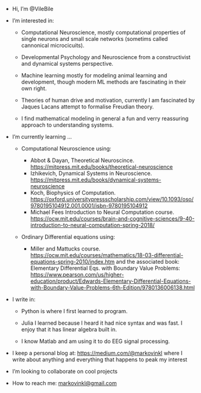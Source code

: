 - Hi, I’m @VileBile
- I’m interested in: 
     - Computational Neuroscience, mostly computational properties of single neurons and small scale networks (sometims called cannonical microcicuits).
      
     - Developmental Psychology and Neuroscience from a constructivist and dynamical systems perspective.
     
     - Machine learning mostly for modeling animal learning and development, though modern ML methods are fascinating in their own right.
     
     - Theories of human drive and motivation, currently I am fascinated by Jaques Lacans attempt to formalise Freudian theory.
     
     - I find mathematical modeling in general a fun and verry reassuring approach to understanding systems.

- I’m currently learning ...
      
     - Computational Neuroscience using:
          - Abbot & Dayan, Theoretical Neuroscince. https://mitpress.mit.edu/books/theoretical-neuroscience
          - Izhikevich, Dynamical Systems in Neuroscience. https://mitpress.mit.edu/books/dynamical-systems-neuroscience 
          - Koch, Biophysics of Computation. https://oxford.universitypressscholarship.com/view/10.1093/oso/9780195104912.001.0001/isbn-9780195104912
          - Michael Fees Introduction to Neural Computation course. https://ocw.mit.edu/courses/brain-and-cognitive-sciences/9-40-introduction-to-neural-computation-spring-2018/
      
     - Ordinary Differential equations using:
          - Miller and Mattucks course. https://ocw.mit.edu/courses/mathematics/18-03-differential-equations-spring-2010/index.htm
               and the associated book: Elementary Differential Eqs. with Boundary Value Problems: https://www.pearson.com/us/higher-education/product/Edwards-Elementary-Differential-Equations-with-Boundary-Value-Problems-6th-Edition/9780136006138.html

- I write in:
    - Python is where I first learned to program.
    
    - Julia I learned because I heard it had nice syntax and was fast. I enjoy that it has linear algebra built in.
    
    - I know Matlab and am using it to do EEG signal processing.
    
- I keep a personal blog at: https://medium.com/@markovinkl where I write about anything and everything that happens to peak my interest


- I’m looking to collaborate on cool projects

- How to reach me:
    markovinkl@gmail.com
<!---
VileBile/VileBile is a ✨ special ✨ repository because its `README.md` (this file) appears on your GitHub profile.
You can click the Preview link to take a look at your changes.
--->
